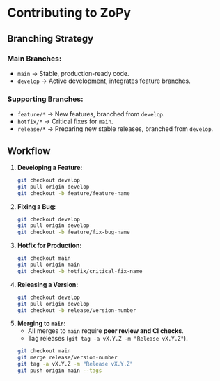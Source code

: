 # Contributing to ZoPy

## Branching Strategy

### Main Branches:
- `main` → Stable, production-ready code.
- `develop` → Active development, integrates feature branches.

### Supporting Branches:
- `feature/*` → New features, branched from `develop`.
- `hotfix/*` → Critical fixes for `main`.
- `release/*` → Preparing new stable releases, branched from `develop`.

## Workflow
1. **Developing a Feature:**
   ```bash
   git checkout develop
   git pull origin develop
   git checkout -b feature/feature-name
   ```
2. **Fixing a Bug:**
   ```bash
   git checkout develop
   git pull origin develop
   git checkout -b feature/fix-bug-name
   ```
3. **Hotfix for Production:**
   ```bash
   git checkout main
   git pull origin main
   git checkout -b hotfix/critical-fix-name
   ```
4. **Releasing a Version:**
   ```bash
   git checkout develop
   git pull origin develop
   git checkout -b release/version-number
   ```
5. **Merging to `main`:**
   - All merges to `main` require **peer review and CI checks**.
   - Tag releases (`git tag -a vX.Y.Z -m "Release vX.Y.Z"`).
   ```bash
   git checkout main
   git merge release/version-number
   git tag -a vX.Y.Z -m "Release vX.Y.Z"
   git push origin main --tags